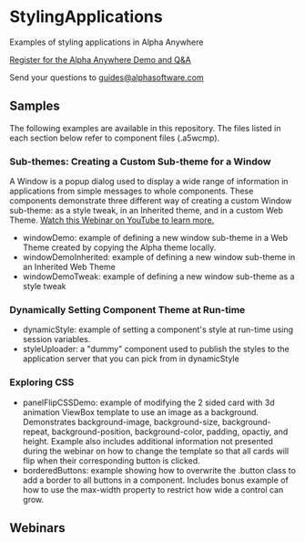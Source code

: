# StylingApplications

Examples of styling applications in Alpha Anywhere

[Register for the Alpha Anywhere Demo and Q&A](https://www.alphasoftware.com/weekly-alpha-anywhere-overview-webinar)

Send your questions to [guides@alphasoftware.com](mailto:guides@alphasoftware.com)


## Samples

The following examples are available in this repository. The files listed in each section below refer to component files (.a5wcmp).

### Sub-themes: Creating a Custom Sub-theme for a Window

A Window is a popup dialog used to display a wide range of information in applications from simple messages to whole components. These components demonstrate three different way of creating a custom Window sub-theme: as a style tweak, in an Inherited theme, and in a custom Web Theme. [Watch this Webinar on YouTube to learn more.](https://youtu.be/Udn-OTXaM0Y)

- windowDemo: example of defining a new window sub-theme in a Web Theme created by copying the Alpha theme locally.
- windowDemoInherited: example of defining a new window sub-theme in an Inherited Web Theme
- windowDemoTweak: example of defining a new window sub-theme as a style tweak

### Dynamically Setting Component Theme at Run-time

- dynamicStyle: example of setting a component's style at run-time using session variables.
- styleUploader: a "dummy" component used to publish the styles to the application server that you can pick from in dynamicStyle

### Exploring CSS
- panelFlipCSSDemo: example of modifying the 2 sided card with 3d animation ViewBox template to use an image as a background. Demonstrates background-image, background-size, background-repeat, background-position, background-color, padding, opactiy, and height. Example also includes additional information not presented during the webinar on how to change the template so that all cards will flip when their corresponding button is clicked.
- borderedButtons: example showing how to overwrite the .button class to add a border to all buttons in a component. Includes bonus example of how to use the max-width property to restrict how wide a control can grow.

## Webinars

<style>A series webinars on styling applications in Alpha Anywhere</style>


### <style> Part 1 - March 6, 2019

The first installment of a series of webinars on styling applications. In part 1, we start at the beginning. We discuss what an application _is_, define CSS, give a high-level overview of [Combinators](https://developer.mozilla.org/en-US/docs/Learn/CSS/Building_blocks/Selectors/Combinators) with a deep-ish dive into the [_.classname_ combinator](https://developer.mozilla.org/en-US/docs/Web/CSS/Descendant_combinator), breifly touch on Alpha Web Themes (what they are), and go through a demonstration of how to style buttons in a UX separately from the core web theme. 

[Watch the Webinar on YouTube!](https://youtu.be/TdIpjWX59AE)

### <style> Part 2 - March 27, 2019

In part 2, we take a look at using Style Tweaks to modify a system style - Alpha - and taking a look at how you might approach building up a set of Style Tweaks to modify the style for a project. We also talk about [Sass](https://sass-lang.com/) variables and nesting - a technique for grouping [descendent combinators](https://developer.mozilla.org/en-US/docs/Web/CSS/Descendant_combinator) with the same parent.

[Watch the Webinar on YouTube!](https://youtu.be/Udn-OTXaM0Y)

### Sub-Themes (and also JSON) - July 31, 2019

In this presentation, we discuss Sub-Themes and how to create your own Sub-Themes using the Web Theme Builder. During the webinar, we create a new Sub-Theme for a Window in the Alpha Web Theme. We also briefly talk about working with JSON data in Xbasic at the beginning of the webinar.

[Watch the Webinar on YouTube!](https://youtu.be/Zebxd8RDN_Q)

### Styling Apps - January 29, 2020

In this presentation, we take a look at the tools available in Alpha Anywhere for modifying the style of an application. This is a high-level overview of the various builders and settings in Alpha Anywhere used to style applications. The presentation for this webinar can be found in the 'presentations' directory of this repository.

[Watch the Webinar on YouTube!](https://youtu.be/7Y5CWBFHmYQ)

### Cascading Style Sheets - March 3, 2021

In this presentation, we highlight some CSS properties that are useful to know when styling your Alpha Anywhere apps. Alpha Anywhere uses CSS to customize the appearance of your applications. These customizations can be added as externally linked CSS files or as the value for a control's property. Familiarizing yourself with some of the more common CSS directives used throughout Alpha will help you create classy apps that stand out among the competition. 

The presentation for this webinar can be found in the 'presentations' directory of this repository.

Video Link coming soon!

The components created during this webinar can be found in this repository:
 - panelFlipCSSDemo.a5cmp (requires all images in products folder to work)
 - borderedButtons.a5wcmp

# Change Log
- Mar 4, 2021: Added UX components & resources for Mar 3 webinar.
- Mar 4, 2021: Added presentation for Mar 3 webinar (powerpoint & pdf)
- Feb  6, 2020: Added link to Jan 29 webinar.
- Feb  6, 2020: Added UX components & a5w page demonstrating how to dyamically set the style at run-time with a session variable.
- Jan 29, 2020: Uploaded presentation for Jan 29, 2020 webinar
- Aug  2, 2019: Added UX components & styles created as part of the July 31, 2019 Webinar
- Mar 28, 2019: Updated README
- Mar 28, 2019: Created Repository
